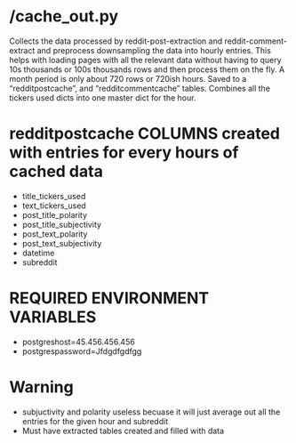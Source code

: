 # /cache_out.py

Collects the data processed by reddit-post-extraction and reddit-comment-extract and preprocess downsampling the data into hourly entries. This helps with loading pages with all the relevant data without having to query 10s thousands or  100s thousands rows and then process them on the fly. A month period is only about 720 rows or 720ish hours. Saved to a “redditpostcache”, and “redditcommentcache” tables. Combines all the tickers used dicts into one master dict for the hour.

# redditpostcache COLUMNS created with entries for every hours of cached data
  - title_tickers_used
  - text_tickers_used
  - post_title_polarity
  - post_title_subjectivity
  - post_text_polarity
  - post_text_subjectivity
  - datetime
  - subreddit


# REQUIRED ENVIRONMENT VARIABLES 
  - postgreshost=45.456.456.456
  - postgrespassword=Jfdgdfgdfgg

# Warning
- subjuctivity and polarity useless becuase it will just average out all the entries for the given hour and subreddit
- Must have extracted tables created and filled with data
